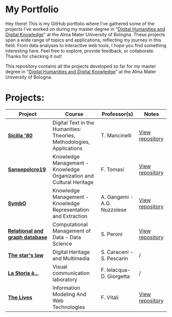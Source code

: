 # My Portfolio


Hey there! This is my GitHub portfolio where I've gathered some of the projects I've worked on during my master degree in "[Digital Humanities and Digital Knowledge](https://corsi.unibo.it/2cycle/DigitalHumanitiesKnowledge)" at the Alma Mater University of Bologna. These projects span a wide range of topics and applications, reflecting my journey in this field. From data analyses to interactive web tools, I hope you find something interesting here. Feel free to explore, provide feedback, or collaborate. Thanks for checking it out!



This repository contains all the projects developed so far for my master degree in "[Digital Humanities and Digital Knowledge](https://corsi.unibo.it/2cycle/DigitalHumanitiesKnowledge)" at the Alma Mater University of Bologna. 

# Projects:
|**Project**|**Course**|**Professor(s)**|**Notes**
|---|---|---|---|
|**[Sicilia '80 ](https://giorgimariachiara.github.io/DTTH/index.html)**|Digital Text in the Humanities: Theories, Methodologies, Applications|T. Mancinelli|[View repository](https://github.com/giorgimariachiara/DTTH) 
|**[Sansepolcro19](https://sansepolcro19.github.io/korganization//)**|Knowledge Management - Knowledge Organization and Cultural Heritage|F. Tomasi|[View repository](https://github.com/sansepolcro19/korganization)
|**[SymbO](https://giorgimariachiara.github.io/KRKE/index.html)**|   Knowledge Management - Knowledge Representation and Extraction|A. Gangemi - A.G. Nuzzolese|[View repository](https://github.com/giorgimariachiara/KRKE) 
|**[Relational and graph database](https://github.com/ljutach/Ed-Edd-n-Eddie/blob/main/jupyternotebook./DatascienceJupyternotebook.ipynb)**|Computational Management of Data - Data Science|S. Peroni|[View repository](https://github.com/ljutach/Ed-Edd-n-Eddie)
|**[The star's law](https://github.com/elizastuglik/Thestarslaw)**|Digital Heritage and Multimedia|S. Caraceni - S.  Pescarin|/
|**[La Storia è...](https://github.com/giorgimariachiara/Lastoria.git)**|Visual communication laboratory|F. Ielacqua- D. Giorgetta|/
|**[The Lives ](https://giorgimariachiara.github.io/TheLivesOf/index.htmll)**|Information Modeling And Web Technologies|F. Vitali|[View repository](https://github.com/giorgimariachiara/TheLivesOf) 








